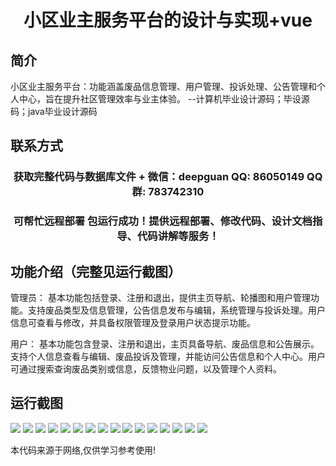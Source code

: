 <p><h1 align="center">小区业主服务平台的设计与实现+vue</h1></p>

## 简介
小区业主服务平台：功能涵盖废品信息管理、用户管理、投诉处理、公告管理和个人中心，旨在提升社区管理效率与业主体验。    --计算机毕业设计源码；毕设源码；java毕业设计源码


## 联系方式
<p><h3 align="center">获取完整代码与数据库文件 + 微信：deepguan QQ: 86050149 QQ群: 783742310</h3></p>
<p><h3 align="center">可帮忙远程部署 包运行成功！提供远程部署、修改代码、设计文档指导、代码讲解等服务！</h3></p>

## 功能介绍（完整见运行截图）
管理员： 基本功能包括登录、注册和退出，提供主页导航、轮播图和用户管理功能。支持废品类型及信息管理，公告信息发布与编辑，系统管理与投诉处理。用户信息可查看与修改，并具备权限管理及登录用户状态提示功能。

用户： 基本功能包含登录、注册和退出，主页具备导航、废品信息和公告展示。支持个人信息查看与编辑、废品投诉及管理，并能访问公告信息和个人中心。用户可通过搜索查询废品类别或信息，反馈物业问题，以及管理个人资料。


## 运行截图
![](img/001.jpg)
![](img/002.jpg)
![](img/003.jpg)
![](img/004.jpg)
![](img/005.jpg)
![](img/006.jpg)
![](img/007.jpg)
![](img/008.jpg)
![](img/009.jpg)
![](img/010.jpg)
![](img/011.jpg)
![](img/012.jpg)
![](img/013.jpg)
![](img/014.jpg)
![](img/015.jpg)
![](img/016.jpg)

<p>本代码来源于网络,仅供学习参考使用!</p>
